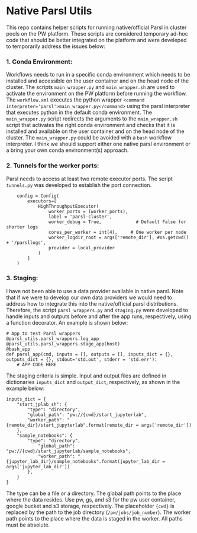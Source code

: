 # Native Parsl Utils
This repo contains helper scripts for running native/official Parsl in cluster pools on the PW platform. These scripts are considered temporary ad-hoc code that should be better integrated on the platform and were develeped to temporarily address the issues below:

### 1. Conda Environment:
Workflows needs to run in a specific conda environment which needs to be installed and accessible on the user container and on the head node of the cluster. The scripts `main_wrapper.py` and `main_wrapper.sh` are used to activate the environment on the PW platform before running the workflow. The `workflow.xml` executes the python wrapper `<command interpreter='parsl'>main_wrapper.py</command>` using the parsl interpreter that executes python in the default conda environment. The `main_wrapper.py` script redirects the arguments to the `main_wrapper.sh` script that activates the right conda environment and checks that it is installed and available on the user container and on the head node of the cluster. The `main_wrapper.py` could be avoided with a `bash` workflow interpreter. I think we should support either one native parsl environment or a bring your own conda environment(s) approach.

### 2. Tunnels for the worker ports:
Parsl needs to access at least two remote executor ports.  The script `tunnels.py` was developed to establish the port connection.

```
    config = Config(
        executors=[
            HighThroughputExecutor(
                worker_ports = (worker_ports),
                label = 'parsl-cluster',
                worker_debug = True,             # Default False for shorter logs
                cores_per_worker = int(4),     # One worker per node
                worker_logdir_root = args['remote_dir'], #os.getcwd() + '/parsllogs',
                provider = local_provider
            )
        ]
    )
```

### 3. Staging:
I have not been able to use a data provider available in native parsl. Note that if we were to develop our own data providers we would need to address how to integrate this into the native/official parsl distributions. Therefore, the script `parsl_wrappers.py` and `staging.py` were developed to handle inputs and outputs before and after the app runs, respectively, using a function decorator. An example is shown below:

```
# App to test Parsl wrappers
@parsl_utils.parsl_wrappers.log_app
@parsl_utils.parsl_wrappers.stage_app(host)
@bash_app
def parsl_app(cmd, inputs = [], outputs = [], inputs_dict = {}, outputs_dict = {}, stdout='std.out', stderr = 'std.err'):
    # APP CODE HERE
```


The staging criteria is simple. Input and output files are defined in dictionaries `inputs_dict` and `output_dict`, respectively, as shown in the example below:

```
inputs_dict = {
    "start_jplab_sh": {
        "type": "directory",
        "global_path": "pw://{cwd}/start_jupyterlab",
        "worker_path": "{remote_dir}/start_jupyterlab".format(remote_dir = args['remote_dir'])
    },
    "sample_notebooks": {
        "type": "directory",
            "global_path": "pw://{cwd}/start_jupyterlab/sample_notebooks",
            "worker_path": "{jupyter_lab_dir}/sample_notebooks".format(jupyter_lab_dir = args['jupyter_lab_dir'])
        },
    }
}
```

The type can be a file or a directory. The global path points to the place where the data resides. Use pw, gs, and s3 for the pw user container, google bucket and s3 storage, respectively. The placeholder `{cwd}` is replaced by the path to the job directory (`/pw/jobs/job_number`). The worker path points to the place where the data is staged in the worker. All paths must be absolute.
